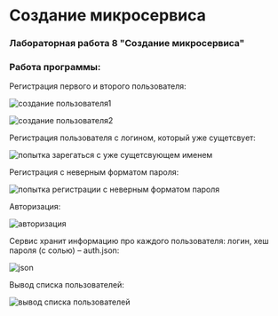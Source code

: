 # Создание микросервиса
### Лабораторная работа 8 "Создание микросервиса"
### Работа программы:

Регистрация первого и второго пользователя:

![создание пользователя1](https://user-images.githubusercontent.com/90343173/147228817-5b5e9bb5-cc5f-48a3-84c8-f491a85ff44b.jpg)


![создание пользователя2](https://user-images.githubusercontent.com/90343173/147228862-f7e0d3ea-e7a5-4686-900c-10934f109d0d.jpg)

Регистрация пользователя с логином, который уже сущетсвует:

![попытка зарегаться с уже сущетсвующем именем](https://user-images.githubusercontent.com/90343173/147229741-95aa1818-ca80-4f01-bf76-d07356af7052.jpg)

Регистрация с неверным форматом пароля:

![попытка регистрации с неверным форматом пароля](https://user-images.githubusercontent.com/90343173/147229801-394dccce-a20f-452a-a23a-a2e040bfc299.jpg)

Авторизация: 

![авторизация](https://user-images.githubusercontent.com/90343173/147229964-b29ee0a7-6876-4fdb-9a6d-bdf6ebb1e056.jpg)

Сервис хранит информацию про каждого пользователя: логин, хеш пароля (с солью) – auth.json: 

![json](https://user-images.githubusercontent.com/90343173/147230327-66285b47-7a9f-4b3b-9291-210be1f7aff7.jpg)

Вывод списка пользователей:

![вывод списка пользователей](https://user-images.githubusercontent.com/90343173/147230044-f4053683-b51f-4512-b4f1-3c6cbe14b0d0.jpg)





